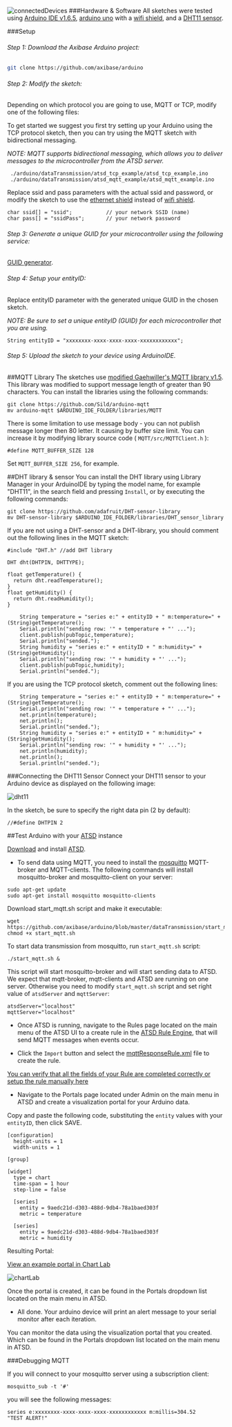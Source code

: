 
![connectedDevices](https://github.com/axibase/arduino/blob/master/dataTransmission/images/connectedDevices.png)
###Hardware & Software
All sketches were tested using [Arduino IDE v1.6.5](https://www.arduino.cc/en/Main/Software), [arduino uno](http://www.arduino.cc/en/Main/ArduinoBoardUno) with a [wifi shield](https://www.arduino.cc/en/Main/ArduinoWiFiShield), and a [DHT11 sensor](http://www.micropik.com/PDF/dht11.pdf).

###Setup

###### Step 1: Download the Axibase Arduino project: 
```bash
git clone https://github.com/axibase/arduino
```

###### Step 2: Modify the sketch:

Depending on which protocol you are going to use, MQTT or TCP, modify one of the following files:

To get started we suggest you first try setting up your Arduino using the TCP protocol sketch, then you can try using the MQTT sketch with bidirectional messaging.

*NOTE: MQTT supports bidirectional messaging, which allows you to deliver messages to the microcontroller from the ATSD server.*

```
 ./arduino/dataTransmission/atsd_tcp_example/atsd_tcp_example.ino
 ./arduino/dataTransmission/atsd_mqtt_example/atsd_mqtt_example.ino
```

Replace ssid and pass parameters with the actual ssid and password, or modify the sketch to use the [ethernet shield](https://www.arduino.cc/en/Main/ArduinoEthernetShield) instead of [wifi shield](https://www.arduino.cc/en/Main/ArduinoWiFiShield).
```
char ssid[] = "ssid";           // your network SSID (name)
char pass[] = "ssidPass";       // your network password
```

######  Step 3: Generate a unique GUID for your microcontroller using the following service:

[GUID generator](https://www.guidgenerator.com/online-guid-generator.aspx).


######  Step 4: Setup your entityID:

Replace entityID parameter with the generated unique GUID in the chosen sketch.

*NOTE: Be sure to set a unique entityID (GUID) for each microcontroller that you are using.*

```
String entityID = "xxxxxxxx-xxxx-xxxx-xxxx-xxxxxxxxxxxx";
```

######  Step 5: Upload the sketch to your device using ArduinoIDE.


##MQTT Library
The sketches use [modified Gaehwiller's MQTT library v1.5](https://github.com/Sild/arduino-mqtt). 
This library was modified to support message length of greater than 90 characters. You can install the libraries using the following commands:
```
git clone https://github.com/Sild/arduino-mqtt
mv arduino-mqtt $ARDUINO_IDE_FOLDER/libraries/MQTT
```

There is some limitation to use message body - you can not publish message longer then 80 letter. It causing by buffer size limit. You can increase it by modifying library source code ( `MQTT/src/MQTTClient.h` ):
```
#define MQTT_BUFFER_SIZE 128 
```
Set ``MQTT_BUFFER_SIZE 256``, for example.

##DHT library & sensor
You can install the DHT library using Library Manager in your ArduinoIDE by typing the model name, for example "DHT11", in the search field and pressing `Install`, or by executing the following commands:
```
git clone https://github.com/adafruit/DHT-sensor-library
mv DHT-sensor-library $ARDUINO_IDE_FOLDER/libraries/DHT_sensor_library
```
If you are not using a DHT-sensor and a DHT-library, you should comment out the following lines in the MQTT sketch:
```
#include "DHT.h" //add DHT library
```
```
DHT dht(DHTPIN, DHTTYPE);
```
```
float getTemperature() {
  return dht.readTemperature();
}
float getHumidity() {
  return dht.readHumidity();
}
```

```
    String temperature = "series e:" + entityID + " m:temperature=" + (String)getTemperature();  
    Serial.println("sending row: '" + temperature + "' ...");
    client.publish(pubTopic,temperature);
    Serial.println("sended.");
    String humidity = "series e:" + entityID + " m:humidity=" + (String)getHumidity();  
    Serial.println("sending row: '" + humidity + "' ...");
    client.publish(pubTopic,humidity);
    Serial.println("sended.");
```

If you are using the TCP protocol sketch, comment out the following lines:
```
    String temperature = "series e:" + entityID + " m:temperature=" + (String)getTemperature();  
    Serial.println("sending row: '" + temperature + "' ...");
    net.println(temperature);
    net.println();
    Serial.println("sended.");
    String humidity = "series e:" + entityID + " m:humidity=" + (String)getHumidity();  
    Serial.println("sending row: '" + humidity + "' ...");
    net.println(humidity);
    net.println();
    Serial.println("sended.");
```


###Connecting the DHT11 Sensor
Connect your DHT11 sensor to your Arduino device as displayed on the following image:

![dht11](https://github.com/axibase/arduino/blob/master/dataTransmission/images/dht11.png)

In the sketch, be sure to specify the right data pin (2 by default):
```
//#define DHTPIN 2
```

##Test Arduino with your [ATSD](http://axibase.com/products/axibase-time-series-database/) instance

[Download](http://axibase.com/products/axibase-time-series-database/download-atsd/) and install [ATSD](http://axibase.com/products/axibase-time-series-database/). 

* To send data using MQTT, you need to install the [mosquitto](http://mosquitto.org/) MQTT-broker and MQTT-clients. 
The following commands will install mosquitto-broker and mosquitto-client on your server:
```
sudo apt-get update
sudo apt-get install mosquitto mosquitto-clients
```
Download start_mqtt.sh script and make it executable:
```
wget https://github.com/axibase/arduino/blob/master/dataTransmission/start_mqtt.sh
chmod +x start_mqtt.sh
```
To start data transmission from mosquitto, run `start_mqtt.sh` script:
```
./start_mqtt.sh &
```
This script will start mosquitto-broker and will start sending data to ATSD. We expect that mqtt-broker, mqtt-clients and ATSD are running on one server. Otherwise you need to modify `start_mqtt.sh` script and set right value of `atsdServer` and `mqttServer`:
```
atsdServer="localhost"
mqttServer="localhost"
```

* Once ATSD is running, navigate to the Rules page located on the main menu of the ATSD UI to a create rule in the [ATSD Rule Engine](http://axibase.com/products/axibase-time-series-database/rule-engine/), that will send MQTT messages when events occur.

* Click the `Import` button and select the [mqttResponseRule.xml](https://github.com/axibase/arduino/blob/master/dataTransmission/mqttResponseRule.xml) file to create the rule.

[You can verify that all the fields of your Rule are completed correctly or setup the rule manually here](https://github.com/axibase/arduino/blob/master/dataTransmission/atsd_rules.md)

* Navigate to the Portals page located under Admin on the main menu in ATSD and create a visualization portal for your Arduino data.

Copy and paste the following code, substituting the `entity` values with your `entityID`, then click SAVE.
```
[configuration]
  height-units = 1
  width-units = 1

[group]

[widget]
  type = chart
  time-span = 1 hour
  step-line = false

  [series]
    entity = 9aedc21d-d303-488d-9db4-78a1baed303f
    metric = temperature

  [series]
    entity = 9aedc21d-d303-488d-9db4-78a1baed303f
    metric = humidity
```
Resulting Portal:

[View an example portal in Chart Lab](http://axibase.com/chartlab/fe9ebce1)

![chartLab](https://github.com/axibase/arduino/blob/master/dataTransmission/images/chartLab.png)

Once the portal is created, it can be found in the Portals dropdown list located on the main menu in ATSD.

* All done. Your arduino device will print an alert message to your serial monitor after each iteration. 

You can monitor the data using the visualization portal that you created. Which can be found in the Portals dropdown list located on the main menu in ATSD.

###Debugging MQTT 

If you will connect to your mosquitto server using a subscription client:
```
mosquitto_sub -t '#'
```
you will see the following messages:
```
series e:xxxxxxxx-xxxx-xxxx-xxxx-xxxxxxxxxxxx m:millis=304.52
"TEST ALERT!"
```

